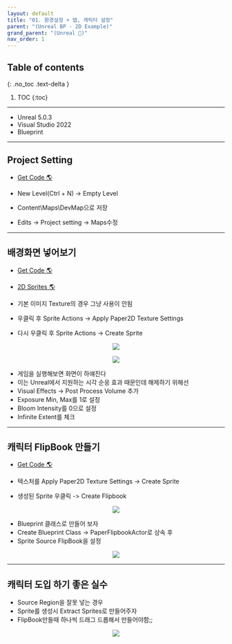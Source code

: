 ```yaml
---
layout: default
title: "01. 환경설정 + 맵, 캐릭터 설정"
parent: "(Unreal BP - 2D Example)"
grand_parent: "(Unreal 🚀)"
nav_order: 1
---
```


## Table of contents
{: .no_toc .text-delta }

1. TOC
{:toc}

---

* Unreal 5.0.3
* Visual Studio 2022
* Blueprint

---

## Project Setting

* [Get Code 🌎](https://github.com/Arthur880708/Unreal_Blueprint_1/tree/1)

* New Level(Ctrl + N) -> Empty Level
* Content\Maps\DevMap으로 저장
* Edits -> Project setting -> Maps수정

---

## 배경화면 넣어보기

* [Get Code 🌎](https://github.com/Arthur880708/Unreal_Blueprint_1/tree/2)

* [2D Sprites 🌎](https://www.gameart2d.com/freebies.html)

* 기본 이미지 Texture의 경우 그냥 사용이 안됨
* 우클릭 후 Sprite Actions -> Apply Paper2D Texture Settings
* 다시 우클릭 후 Sprite Actions -> Create Sprite

<p align="center">
  <img src="https://taehyungs-programming-blog.github.io/blog/assets/images/unreal/bp-2/bp2-1-1.png"/>
</p>

<p align="center">
  <img src="https://taehyungs-programming-blog.github.io/blog/assets/images/unreal/bp-2/bp2-1-2.png"/>
</p>

* 게임을 실행해보면 화면이 하얘진다
* 이는 Unreal에서 지원하는 시각 순응 효과 때문인데 해제하기 위해선
* Visual Effects -> Post Process Volume 추가
* Exposure Min, Max를 1로 설정
* Bloom Intensity를 0으로 설정
* Infinite Extent를 체크

---

## 캐릭터 FlipBook 만들기

* [Get Code 🌎](https://github.com/Arthur880708/Unreal_Blueprint_1/tree/3)

* 텍스처를 Apply Paper2D Texture Settings -> Create Sprite
* 생성된 Sprite 우클릭 -> Create Flipbook

<p align="center">
  <img src="https://taehyungs-programming-blog.github.io/blog/assets/images/unreal/bp-2/bp2-1-3.png"/>
</p>

* Blueprint 클래스로 만들어 보자
* Create Blueprint Class -> PaperFlipbookActor로 상속 후 
* Sprite Source FlipBook을 설정

<p align="center">
  <img src="https://taehyungs-programming-blog.github.io/blog/assets/images/unreal/bp-2/bp2-1-4.png"/>
</p>

---

## 캐릭터 도입 하기 좋은 실수

* Source Region을 잘못 넣는 경우
* Sprite를 생성시 Extract Sprites로 만들어주자
* FlipBook만들때 하나씩 드래그 드롭해서 만들어야함;;

<p align="center">
  <img src="https://taehyungs-programming-blog.github.io/blog/assets/images/unreal/bp-2/bp2-1-5.png"/>
</p>